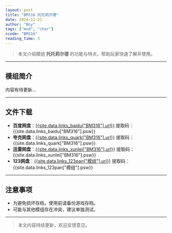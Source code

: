 ```yaml
---
layout: post
title: "BM316 托托莉尔德"
date: 2024-11-22
author: "Bny"
tags: ["mod", "char"]
scode: "BM316"
reading_time: 5
---
```


> 本文介绍模组 **托托莉尔德** 的功能与特点，帮助玩家快速了解并使用。

---

## 模组简介

内容有待更新...

---

## 文件下载
- **百度网盘**：[{{site.data.links_baidu["BM316"].url}}]({{site.data.links_baidu["BM316"].url}}) 提取码：{{site.data.links_baidu["BM316"].psw}}
- **夸克网盘**：[{{site.data.links_quark["BM316"].url}}]({{site.data.links_quark["BM316"].url}}) 提取码：{{site.data.links_quark["BM316"].psw}}
- **迅雷网盘**：[{{site.data.links_xunlei["BM316"].url}}]({{site.data.links_xunlei["BM316"].url}}) 提取码：{{site.data.links_xunlei["BM316"].psw}}
- **123网盘**：[{{site.data.links_123pan["模组"].url}}]({{site.data.links_123pan["模组"].url}}) 提取码：{{site.data.links_123pan["模组"].psw}}

---

## 注意事项
- 为避免损坏存档，使用前请备份游戏存档。
- 可能与其他模组存在冲突，建议单独测试。

---

> 本文内容持续更新，欢迎反馈意见。
